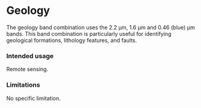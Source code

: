 # Geology

The geology band combination uses the 2.2 µm, 1.6 µm and 0.46 (blue) µm bands. 
This band combination is particularly useful for identifying geological formations, lithology features, and faults.

### Intended usage

Remote sensing.

### Limitations

No specific limitation.
